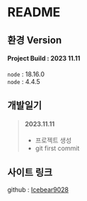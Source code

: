 # README

## 환경 Version
#### Project Build : 2023 11.11
`node` : 18.16.0  
`node` : 4.4.5

## 개발일기
> #### 2023.11.11
> - 프로젝트 생성
> - git first commit

## 사이트 링크
github : [Icebear9028](https://github.com/IceBear9028/react-study)